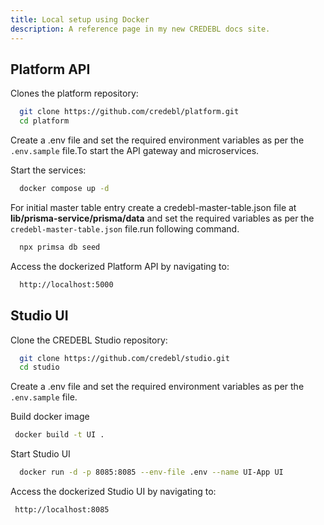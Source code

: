 ```yaml
---
title: Local setup using Docker
description: A reference page in my new CREDEBL docs site.
---
```



## Platform API

Clones the platform repository:

 ```bash
   git clone https://github.com/credebl/platform.git 
   cd platform
 ```
  
Create a .env file and set the required environment variables as per the `.env.sample` file.To start the API gateway and microservices. 

Start the services:

```bash
  docker compose up -d
```
For initial master table entry create a credebl-master-table.json file at **lib/prisma-service/prisma/data** and set the required variables as per the `credebl-master-table.json` file.run following command.
```bash 
  npx primsa db seed
```

Access the dockerized Platform API by navigating to:

```bash
  http://localhost:5000
```

## Studio UI

Clone the CREDEBL Studio repository:

```bash
  git clone https://github.com/credebl/studio.git
  cd studio
```

Create a .env file and set the required environment variables as per the `.env.sample` file.

Build docker image

 ```bash
  docker build -t UI .
 ```

Start Studio UI
 
```bash
  docker run -d -p 8085:8085 --env-file .env --name UI-App UI
```

Access the dockerized Studio UI by navigating to:

```bash
 http://localhost:8085
```
